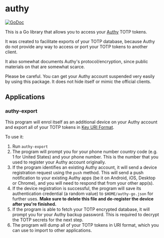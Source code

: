 # authy


[![GoDoc](https://godoc.org/github.com/alexzorin/authy?status.svg)](github.com/alexzorin/authy)

This is a Go library that allows you to access your [Authy](https://authy.com) TOTP tokens.

It was created to facilitate exports of your TOTP database, because Authy do not provide any way to access or port your TOTP tokens to another client.

It also somewhat documents Authy's protocol/encryption, since public materials on that are somewhat scarce.

Please be careful. You can get your Authy account suspended very easily by using this package. It does not hide itself or mimic the official clients.

## Applications

### authy-export
This program will enrol itself as an additional device on your Authy account and export all of your TOTP tokens in [Key URI Format](https://github.com/google/google-authenticator/wiki/Key-Uri-Format).

To use it:

1. Run `authy-export`
2. The program will prompt you for your phone number country code (e.g. 1 for United States) and your phone number. This is the number that you used to register your Authy account originally.
3. If the program identifies an existing Authy account, it will send a device registration request using the `push` method. This will send a push notification to your existing Authy apps (be it on Android, iOS, Desktop or Chrome), and you will need to respond that from your other app(s).
4. If the device registration is successful, the program will save its authentication credential (a random value) to `$HOME/authy-go.json` for further uses. **Make sure to delete this file and de-register the device after you're finished.**
5. If the program is able to fetch your TOTP encrypted database, it will prompt you for your Authy backup password. This is required to decrypt the TOTP secrets for the next step. 
6. The program will dump all of your TOTP tokens in URI format, which you can use to import to other applications.